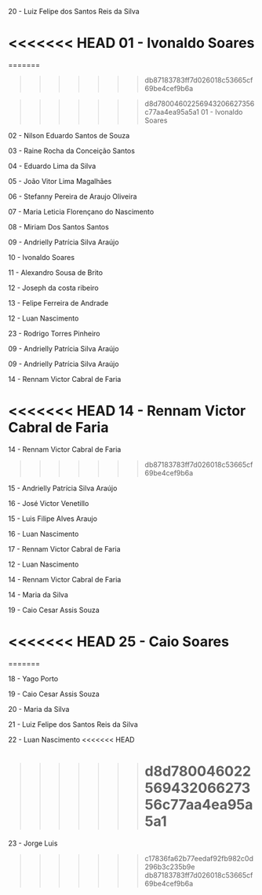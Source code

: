 20 - Luiz Felipe dos Santos Reis da Silva

<<<<<<< HEAD
01 - Ivonaldo Soares
=======
=======
>>>>>>> db87183783ff7d026018c53665cf69be4cef9b6a

> > > > > > > d8d78004602256943206627356c77aa4ea95a5a1
> > > > > > > 01 - Ivonaldo Soares

02 - Nilson Eduardo Santos de Souza

03 - Raine Rocha da Conceição Santos

04 - Eduardo Lima da Silva

05 - João Vitor Lima Magalhães

06 - Stefanny Pereira de Araujo Oliveira

07 - Maria Leticia Florençano do Nascimento

08 - Miriam Dos Santos Santos

09 - Andrielly Patrícia Silva Araújo

10 - Ivonaldo Soares

11 - Alexandro Sousa de Brito

12 - Joseph da costa ribeiro

13 - Felipe Ferreira de Andrade

12 - Luan Nascimento

23 - Rodrigo Torres Pinheiro

09 - Andrielly Patrícia Silva Araújo

09 - Andrielly Patrícia Silva Araújo

14 - Rennam Victor Cabral de Faria

<<<<<<< HEAD
14 -  Rennam Victor Cabral de Faria
=======
14 - Rennam Victor Cabral de Faria
>>>>>>> db87183783ff7d026018c53665cf69be4cef9b6a

15 - Andrielly Patrícia Silva Araújo

16 - José Victor Venetillo

15 - Luis Filipe Alves Araujo

16 - Luan Nascimento

17 - Rennam Victor Cabral de Faria

12 - Luan Nascimento

14 - Rennam Victor Cabral de Faria

14 - Maria da Silva

19 - Caio Cesar Assis Souza

<<<<<<< HEAD
25 - Caio Soares
=======
=======

18 - Yago Porto

19 - Caio Cesar Assis Souza

20 - Maria da Silva

21 - Luiz Felipe dos Santos Reis da Silva

22 - Luan Nascimento
<<<<<<< HEAD

> > > > > > > # d8d78004602256943206627356c77aa4ea95a5a1

23 - Jorge Luis

> > > > > > > c17836fa62b77eedaf92fb982c0d296b3c235b9e
>>>>>>> db87183783ff7d026018c53665cf69be4cef9b6a

